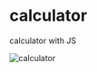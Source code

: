 # calculator
calculator with JS

 
![calculator](https://user-images.githubusercontent.com/83688429/129148537-31ab49ef-ad60-4fac-aa5e-669b3cf90d25.png)



